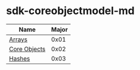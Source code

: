 # sdk-coreobjectmodel-md

Name | Major
--- | --- |
[Arrays](https://github.com/XYOracleNetwork/sdk-coreobjectmodel-json/blob/master/arrays.md) | 0x01
[Core Objects](https://github.com/XYOracleNetwork/sdk-coreobjectmodel-json/blob/master/coreObjects.md) | 0x02
[Hashes](https://github.com/XYOracleNetwork/sdk-coreobjectmodel-md/blob/master/hashes.md) | 0x03
